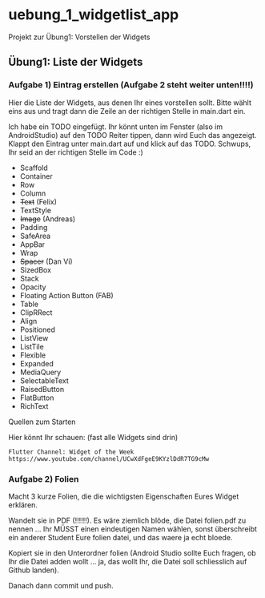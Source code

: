 # uebung_1_widgetlist_app

Projekt zur Übung1:  Vorstellen der Widgets

## Übung1: Liste der Widgets

### Aufgabe 1) Eintrag erstellen     (Aufgabe 2 steht weiter unten!!!!)

Hier die Liste der Widgets, aus denen Ihr eines vorstellen sollt.
Bitte wählt eins aus und tragt dann die Zeile an der richtigen Stelle
in main.dart ein.

Ich habe ein TODO eingefügt. Ihr könnt unten im Fenster (also im AndroidStudio)
auf den TODO Reiter tippen, dann wird Euch das angezeigt. Klappt den
Eintrag unter main.dart auf und klick auf das TODO.
Schwups, Ihr seid an der richtigen Stelle im Code :)

- Scaffold
- Container
- Row
- Column
- ~~Text~~ (Felix)
- TextStyle
- ~~Image~~ (Andreas)
- Padding
- SafeArea
- AppBar
- Wrap
- ~~Spacer~~ (Dan Vi)
- SizedBox
- Stack
- Opacity
- Floating Action Button (FAB)
- Table
- ClipRRect
- Align
- Positioned
- ListView
- ListTile
- Flexible
- Expanded
- MediaQuery
- SelectableText
- RaisedButton
- FlatButton
- RichText


Quellen zum Starten

Hier könnt Ihr schauen: (fast alle Widgets sind drin)

    Flutter Channel: Widget of the Week
    https://www.youtube.com/channel/UCwXdFgeE9KYzlDdR7TG9cMw

### Aufgabe 2) Folien

Macht 3 kurze Folien, die die wichtigsten Eigenschaften Eures
Widget erklären.

Wandelt sie in PDF (!!!!!!). Es wäre ziemlich blöde, die Datei
folien.pdf zu nennen ... Ihr MÜSST einen eindeutigen Namen wählen,
sonst überschreibt ein anderer Student Eure folien datei, und
das waere ja echt bloede.

Kopiert sie in den Unterordner folien (Android Studio sollte
Euch fragen, ob Ihr die Datei adden wollt ... ja, das wollt Ihr,
die Datei soll schliesslich auf Github landen).

Danach dann commit und push.









